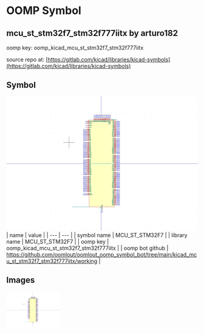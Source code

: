 # OOMP Symbol  
## mcu_st_stm32f7_stm32f777iitx  by arturo182  
  
oomp key: oomp_kicad_mcu_st_stm32f7_stm32f777iitx  
  
source repo at: [https://gitlab.com/kicad/libraries/kicad-symbols](https://gitlab.com/kicad/libraries/kicad-symbols)  
## Symbol  
  
[![working.png](working_600.png)](working.png)  
| name | value | 
| --- | --- | 
| symbol name | MCU_ST_STM32F7 | 
| library name | MCU_ST_STM32F7 | 
| oomp key | oomp_kicad_mcu_st_stm32f7_stm32f777iitx | 
| oomp bot github | https://github.com/oomlout/oomlout_oomp_symbol_bot/tree/main/kicad_mcu_st_stm32f7_stm32f777iitx/working | 
## Images  
  
[![working.png](working_140.png)](working.png)  
